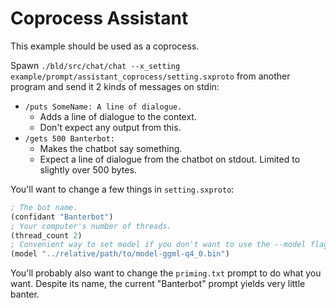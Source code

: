 # Coprocess Assistant

This example should be used as a coprocess.

Spawn `./bld/src/chat/chat --x_setting example/prompt/assistant_coprocess/setting.sxproto` from another program and send it 2 kinds of messages on stdin:
- `/puts SomeName: A line of dialogue.`
  - Adds a line of dialogue to the context.
  - Don't expect any output from this.
- `/gets 500 Banterbot:`
  - Makes the chatbot say something.
  - Expect a line of dialogue from the chatbot on stdout. Limited to slightly over 500 bytes.

You'll want to change a few things in `setting.sxproto`:
```lisp
; The bot name.
(confidant "Banterbot")
; Your computer's number of threads.
(thread_count 2)
; Convenient way to set model if you don't want to use the --model flag.
(model "../relative/path/to/model-ggml-q4_0.bin")
```

You'll probably also want to change the `priming.txt` prompt to do what you want.
Despite its name, the current "Banterbot" prompt yields very little banter.

